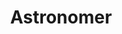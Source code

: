 ---
facebook: https://facebook.com/astronomerio
git: https://github.com/astronomer
instagram: https://instagram.com/astronomerdata
linkedin: https://linkedin.com/company/astronomer
logohandle: astronomerio
sort: astronomer
title: Astronomer
twitter: https://x.com/astronomerio
website: https://www.astronomer.io/
youtube: https://youtube.com/c/Astronomer
---